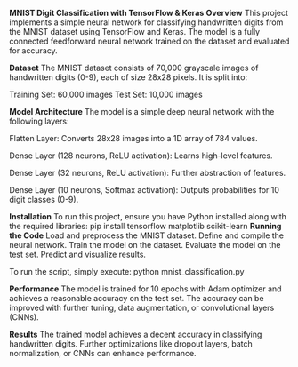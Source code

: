 **MNIST Digit Classification with TensorFlow & Keras**
**Overview**
This project implements a simple neural network for classifying handwritten digits from the MNIST dataset using TensorFlow and Keras. The model is a fully connected feedforward neural network trained on the dataset and evaluated for accuracy.

**Dataset**
The MNIST dataset consists of 70,000 grayscale images of handwritten digits (0-9), each of size 28x28 pixels. It is split into:

Training Set: 60,000 images
Test Set: 10,000 images

**Model Architecture**
The model is a simple deep neural network with the following layers:

Flatten Layer: Converts 28x28 images into a 1D array of 784 values.

Dense Layer (128 neurons, ReLU activation): Learns high-level features.

Dense Layer (32 neurons, ReLU activation): Further abstraction of features.

Dense Layer (10 neurons, Softmax activation): Outputs probabilities for 10 digit classes (0-9).

**Installation**
To run this project, ensure you have Python installed along with the required libraries:
pip install tensorflow matplotlib scikit-learn
**Running the Code**
Load and preprocess the MNIST dataset.
Define and compile the neural network.
Train the model on the dataset.
Evaluate the model on the test set.
Predict and visualize results.

To run the script, simply execute:
python mnist_classification.py

**Performance**
The model is trained for 10 epochs with Adam optimizer and achieves a reasonable accuracy on the test set. The accuracy can be improved with further tuning, data augmentation, or convolutional layers (CNNs).

**Results**
The trained model achieves a decent accuracy in classifying handwritten digits. Further optimizations like dropout layers, batch normalization, or CNNs can enhance performance.
